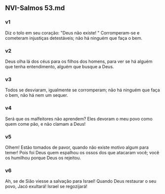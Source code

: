 ## NVI-Salmos 53.md
### v1
 Diz o tolo em seu coração: "Deus não existe! " Corromperam-se e cometeram injustiças detestáveis; não há ninguém que faça o bem.
### v2
 Deus olha lá dos céus para os filhos dos homens, para ver se há alguém que tenha entendimento, alguém que busque a Deus.
### v3
 Todos se desviaram, igualmente se corromperam; não há ninguém que faça o bem, não há nem um sequer.
### v4
 Será que os malfeitores não aprendem? Eles devoram o meu povo como quem come pão, e não clamam a Deus!
### v5
 Olhem! Estão tomados de pavor, quando não existe motivo algum para temer! Pois foi Deus quem espalhou os ossos dos que atacaram você; você os humilhou porque Deus os rejeitou.
### v6
 Ah, se de Sião viesse a salvação para Israel! Quando Deus restaurar o seu povo, Jacó exultará! Israel se regozijará!
